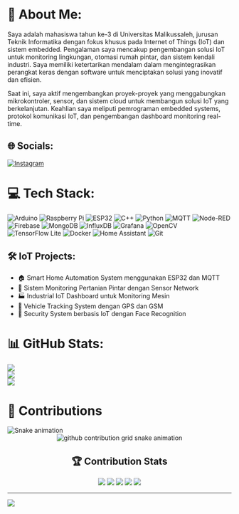 # 💫 About Me:
Saya adalah mahasiswa tahun ke-3 di Universitas Malikussaleh, jurusan Teknik Informatika dengan fokus khusus pada Internet of Things (IoT) dan sistem embedded. Pengalaman saya mencakup pengembangan solusi IoT untuk monitoring lingkungan, otomasi rumah pintar, dan sistem kendali industri. Saya memiliki ketertarikan mendalam dalam mengintegrasikan perangkat keras dengan software untuk menciptakan solusi yang inovatif dan efisien.

Saat ini, saya aktif mengembangkan proyek-proyek yang menggabungkan mikrokontroler, sensor, dan sistem cloud untuk membangun solusi IoT yang berkelanjutan. Keahlian saya meliputi pemrograman embedded systems, protokol komunikasi IoT, dan pengembangan dashboard monitoring real-time.

## 🌐 Socials:
[![Instagram](https://img.shields.io/badge/Instagram-%23E4405F.svg?logo=Instagram&logoColor=white)](https://instagram.com/khrl_arll) 

# 💻 Tech Stack:
![Arduino](https://img.shields.io/badge/-Arduino-00979D?style=for-the-badge&logo=Arduino&logoColor=white) ![Raspberry Pi](https://img.shields.io/badge/-RaspberryPi-C51A4A?style=for-the-badge&logo=Raspberry-Pi) ![ESP32](https://img.shields.io/badge/-ESP32-E7352C?style=for-the-badge&logo=espressif&logoColor=white) ![C++](https://img.shields.io/badge/c++-%2300599C.svg?style=for-the-badge&logo=c%2B%2B&logoColor=white) ![Python](https://img.shields.io/badge/python-3670A0?style=for-the-badge&logo=python&logoColor=ffdd54) ![MQTT](https://img.shields.io/badge/MQTT-%23000000.svg?style=for-the-badge&logo=mqtt&logoColor=white) ![Node-RED](https://img.shields.io/badge/Node--RED-%238F0000.svg?style=for-the-badge&logo=node-red&logoColor=white) ![Firebase](https://img.shields.io/badge/firebase-a08021?style=for-the-badge&logo=firebase&logoColor=ffcd34) ![MongoDB](https://img.shields.io/badge/MongoDB-%234ea94b.svg?style=for-the-badge&logo=mongodb&logoColor=white) ![InfluxDB](https://img.shields.io/badge/InfluxDB-22ADF6?style=for-the-badge&logo=InfluxDB&logoColor=white) ![Grafana](https://img.shields.io/badge/grafana-%23F46800.svg?style=for-the-badge&logo=grafana&logoColor=white) ![OpenCV](https://img.shields.io/badge/opencv-%23white.svg?style=for-the-badge&logo=opencv&logoColor=white) ![TensorFlow Lite](https://img.shields.io/badge/TFLite-%23FF6F00.svg?style=for-the-badge&logo=TensorFlow&logoColor=white) ![Docker](https://img.shields.io/badge/docker-%230db7ed.svg?style=for-the-badge&logo=docker&logoColor=white) ![Home Assistant](https://img.shields.io/badge/Home%20Assistant-%2341BDF5.svg?style=for-the-badge&logo=home-assistant&logoColor=white) ![Git](https://img.shields.io/badge/git-%23F05033.svg?style=for-the-badge&logo=git&logoColor=white)

## 🛠 IoT Projects:
- 🏠 Smart Home Automation System menggunakan ESP32 dan MQTT
- 🌱 Sistem Monitoring Pertanian Pintar dengan Sensor Network
- 🏭 Industrial IoT Dashboard untuk Monitoring Mesin
- 🚗 Vehicle Tracking System dengan GPS dan GSM
- 🔐 Security System berbasis IoT dengan Face Recognition

# 📊 GitHub Stats:
![](https://github-readme-stats.vercel.app/api?username=Khairul122&theme=ambient_gradient&hide_border=false&include_all_commits=true&count_private=true)<br/>
![](https://github-readme-streak-stats.herokuapp.com/?user=Khairul122&theme=ambient_gradient&hide_border=false)<br/>
![](https://github-readme-stats.vercel.app/api/top-langs/?username=Khairul122&theme=ambient_gradient&hide_border=false&include_all_commits=true&count_private=true&layout=compact)

# 🌿 Contributions
<img alt="Snake animation" src="https://github.com/{username}/contribution-snake/blob/output/github-contribution-grid-snake.svg"/>

<div align="center">
  <picture>
    <source media="(prefers-color-scheme: dark)" srcset="https://raw.githubusercontent.com/Khairul122/Khairul122/output/github-contribution-grid-snake-dark.svg">
    <source media="(prefers-color-scheme: light)" srcset="https://raw.githubusercontent.com/Khairul122/Khairul122/output/github-contribution-grid-snake.svg">
    <img alt="github contribution grid snake animation" src="https://raw.githubusercontent.com/Khairul122/Khairul122/output/github-contribution-grid-snake.svg">
  </picture>
</div>

<div align="center">
  <h2>🏆 Contribution Stats</h2>
  <img src="http://github-profile-summary-cards.vercel.app/api/cards/profile-details?username=Khairul122&theme=tokyonight" />
  <img src="http://github-profile-summary-cards.vercel.app/api/cards/repos-per-language?username=Khairul122&theme=tokyonight" />
  <img src="http://github-profile-summary-cards.vercel.app/api/cards/most-commit-language?username=Khairul122&theme=tokyonight" />
  <img src="http://github-profile-summary-cards.vercel.app/api/cards/stats?username=Khairul122&theme=tokyonight" />
  <img src="http://github-profile-summary-cards.vercel.app/api/cards/productive-time?username=Khairul122&theme=tokyonight&utcOffset=8" />
</div>

---
[![](https://visitcount.itsvg.in/api?id=Khairul122&icon=1&color=0)](https://visitcount.itsvg.in)
